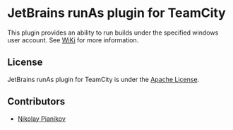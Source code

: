 # JetBrains runAs plugin for TeamCity #

This plugin provides an ability to run builds under the specified windows user account. See [WiKi](/JetBrains/teamcity-runas-plugin/wiki) for more information.

## License ##

JetBrains runAs plugin for TeamCity is under the [Apache License](https://github.com/JetBrains/teamcity-runas/blob/master/LICENSE).

## Contributors ##

- [Nikolay Pianikov](https://github.com/NikolayPianikov)
